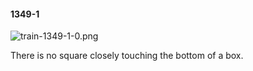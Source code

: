 #### 1349-1
![train-1349-1-0.png](https://github.com/lil-lab/nlvr/raw/master/nlvr/train/images/30/train-1349-1-0.png "train-1349-1-0.png")

There is no square closely touching the bottom of a box.
